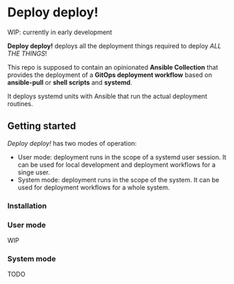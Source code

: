 # Deploy deploy!

WIP: currently in early development

**Deploy deploy!** deploys all the deployment things required to deploy *ALL THE THINGS*!

This repo is supposed to contain an opinionated **Ansible Collection** that provides the deployment of a **GitOps deployment workflow**  based on **ansible-pull** or **shell scripts** and **systemd**.

It deploys systemd units with Ansible that run the actual deployment routines. 


## Getting started
*Deploy deploy!* has two modes of operation:

- User mode: deployment runs in the scope of a systemd user session. It can be used for local development and deployment workflows for a singe user.
- System mode: deployment runs in the scope of the system. It can be used for deployment workflows for a whole system.

### Installation

### User mode
WIP

### System mode
TODO
